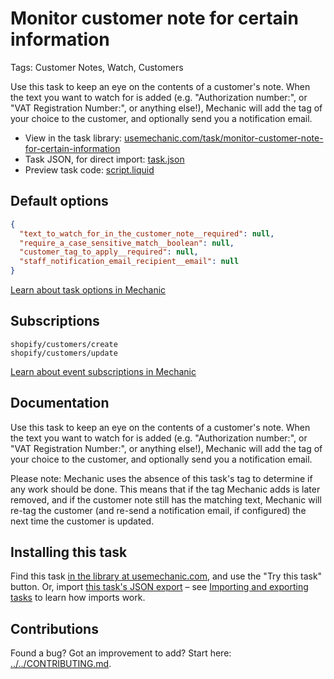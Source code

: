# Monitor customer note for certain information

Tags: Customer Notes, Watch, Customers

Use this task to keep an eye on the contents of a customer's note. When the text you want to watch for is added (e.g. "Authorization number:", or "VAT Registration Number:", or anything else!), Mechanic will add the tag of your choice to the customer, and optionally send you a notification email.

* View in the task library: [usemechanic.com/task/monitor-customer-note-for-certain-information](https://usemechanic.com/task/monitor-customer-note-for-certain-information)
* Task JSON, for direct import: [task.json](../../tasks/monitor-customer-note-for-certain-information.json)
* Preview task code: [script.liquid](./script.liquid)

## Default options

```json
{
  "text_to_watch_for_in_the_customer_note__required": null,
  "require_a_case_sensitive_match__boolean": null,
  "customer_tag_to_apply__required": null,
  "staff_notification_email_recipient__email": null
}
```

[Learn about task options in Mechanic](https://docs.usemechanic.com/article/471-task-options)

## Subscriptions

```liquid
shopify/customers/create
shopify/customers/update
```

[Learn about event subscriptions in Mechanic](https://docs.usemechanic.com/article/408-subscriptions)

## Documentation

Use this task to keep an eye on the contents of a customer's note. When the text you want to watch for is added (e.g. "Authorization number:", or "VAT Registration Number:", or anything else!), Mechanic will add the tag of your choice to the customer, and optionally send you a notification email.

Please note: Mechanic uses the absence of this task's tag to determine if any work should be done. This means that if the tag Mechanic adds is later removed, and if the customer note still has the matching text, Mechanic will re-tag the customer (and re-send a notification email, if configured) the next time the customer is updated.

## Installing this task

Find this task [in the library at usemechanic.com](https://usemechanic.com/task/monitor-customer-note-for-certain-information), and use the "Try this task" button. Or, import [this task's JSON export](../../tasks/monitor-customer-note-for-certain-information.json) – see [Importing and exporting tasks](https://docs.usemechanic.com/article/505-importing-and-exporting-tasks) to learn how imports work.

## Contributions

Found a bug? Got an improvement to add? Start here: [../../CONTRIBUTING.md](../../CONTRIBUTING.md).
